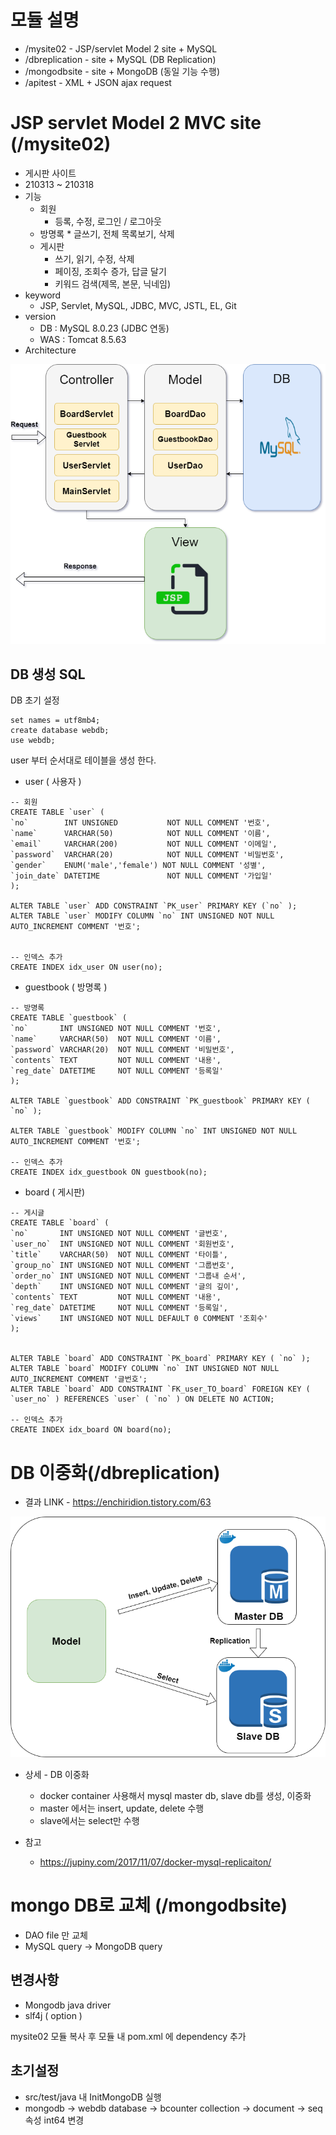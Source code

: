 # 모듈 설명

* /mysite02  - JSP/servlet Model 2 site + MySQL
* /dbreplication  - site + MySQL (DB Replication)
* /mongodbsite - site + MongoDB (동일 기능 수행)
* /apitest - XML + JSON ajax request



# JSP servlet Model 2 MVC site (/mysite02)

* 게시판 사이트
* 210313 ~ 210318
* 기능
	* 회원
	  * 등록, 수정, 로그인 / 로그아웃
	* 방명록
		  * 글쓰기, 전체 목록보기, 삭제 
	* 게시판
	  * 쓰기, 읽기, 수정, 삭제
	  * 페이징, 조회수 증가, 답글 달기
	  * 키워드 검색(제목, 본문, 닉네임)
* keyword
  * JSP, Servlet, MySQL, JDBC, MVC, JSTL, EL, Git
* version
  * DB : MySQL 8.0.23 (JDBC 연동)
  * WAS : Tomcat 8.5.63
* Architecture 

![architecture](./model2mvc.png)





## DB 생성 SQL

DB 초기 설정

```
set names = utf8mb4;
create database webdb;
use webdb;
```



user 부터 순서대로 테이블을 생성 한다.

* user ( 사용자 )

```
-- 회원
CREATE TABLE `user` (
`no`        INT UNSIGNED           NOT NULL COMMENT '번호',
`name`      VARCHAR(50)            NOT NULL COMMENT '이름',
`email`     VARCHAR(200)           NOT NULL COMMENT '이메일',
`password`  VARCHAR(20)            NOT NULL COMMENT '비밀번호',
`gender`    ENUM('male','female') NOT NULL COMMENT '성별',
`join_date` DATETIME               NOT NULL COMMENT '가입일'
);

ALTER TABLE `user` ADD CONSTRAINT `PK_user` PRIMARY KEY (`no` );
ALTER TABLE `user` MODIFY COLUMN `no` INT UNSIGNED NOT NULL AUTO_INCREMENT COMMENT '번호';


-- 인덱스 추가
CREATE INDEX idx_user ON user(no);

```

* guestbook ( 방명록 )

```
-- 방명록
CREATE TABLE `guestbook` (
`no`       INT UNSIGNED NOT NULL COMMENT '번호',
`name`     VARCHAR(50)  NOT NULL COMMENT '이름',
`password` VARCHAR(20)  NOT NULL COMMENT '비밀번호',
`contents` TEXT         NOT NULL COMMENT '내용',
`reg_date` DATETIME     NOT NULL COMMENT '등록일'
);

ALTER TABLE `guestbook` ADD CONSTRAINT `PK_guestbook` PRIMARY KEY ( `no` );

ALTER TABLE `guestbook` MODIFY COLUMN `no` INT UNSIGNED NOT NULL AUTO_INCREMENT COMMENT '번호';
	
-- 인덱스 추가
CREATE INDEX idx_guestbook ON guestbook(no);
```

* board ( 게시판)

```
-- 게시글
CREATE TABLE `board` (
`no`       INT UNSIGNED NOT NULL COMMENT '글번호',
`user_no`  INT UNSIGNED NOT NULL COMMENT '회원번호',
`title`    VARCHAR(50)  NOT NULL COMMENT '타이틀',
`group_no` INT UNSIGNED NOT NULL COMMENT '그룹번호',
`order_no` INT UNSIGNED NOT NULL COMMENT '그룹내 순서',
`depth`    INT UNSIGNED NOT NULL COMMENT '글의 깊이',
`contents` TEXT         NOT NULL COMMENT '내용',
`reg_date` DATETIME     NOT NULL COMMENT '등록일',
`views`    INT UNSIGNED NOT NULL DEFAULT 0 COMMENT '조회수'
);


ALTER TABLE `board` ADD CONSTRAINT `PK_board` PRIMARY KEY ( `no` );
ALTER TABLE `board` MODIFY COLUMN `no` INT UNSIGNED NOT NULL AUTO_INCREMENT COMMENT '글번호';
ALTER TABLE `board` ADD CONSTRAINT `FK_user_TO_board` FOREIGN KEY ( `user_no` ) REFERENCES `user` ( `no` ) ON DELETE NO ACTION;

-- 인덱스 추가
CREATE INDEX idx_board ON board(no);

```



# DB 이중화(/dbreplication)

* 결과 LINK - https://enchiridion.tistory.com/63

![db_replication_architecture](./db_replication.png)

* 상세 - DB 이중화
  * docker container 사용해서 mysql master db, slave db를 생성, 이중화 
  * master 에서는 insert, update, delete 수행
  * slave에서는 select만  수행

* 참고
  * https://jupiny.com/2017/11/07/docker-mysql-replicaiton/


# mongo DB로 교체 (/mongodbsite)

* DAO file 만 교체 
* MySQL query -> MongoDB query



## 변경사항

* Mongodb java driver
* slf4j ( option )

mysite02 모듈 복사 후 모듈 내 pom.xml 에 dependency 추가

## 초기설정

* src/test/java 내 InitMongoDB 실행
* mongodb -> webdb database ->  bcounter collection -> document -> seq 속성 int64 변경 





